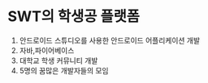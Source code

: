 # SWT의 학생공 플랫폼
1. 안드로이드 스튜디오를 사용한 안드로이드 어플리케이션 개발
2. 자바,파이어베이스
3. 대학교 학생 커뮤니티 개발
4. 5명의 꿈많은 개발자들의 모임